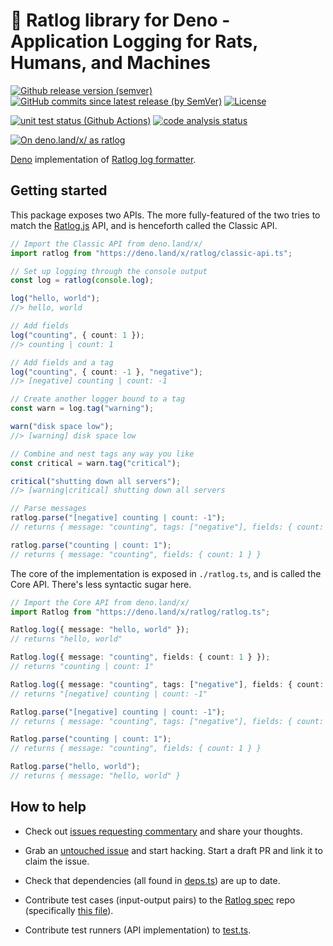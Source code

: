 # 🐀 Ratlog library for Deno - Application Logging for Rats, Humans, and Machines

[![Github release version (semver)](https://img.shields.io/github/v/release/legowerewolf/ratlog-deno?sort=semver)](https://github.com/legowerewolf/ratlog-deno/releases/latest)
[![GitHub commits since latest release (by SemVer)](https://img.shields.io/github/commits-since/legowerewolf/ratlog-deno/latest?sort=semver)](https://github.com/legowerewolf/ratlog-deno/releases/latest)
[![License](https://img.shields.io/github/license/legowerewolf/ratlog-deno)](https://github.com/legowerewolf/ratlog-deno/blob/main/LICENSE)

[![unit test status (Github Actions)](https://img.shields.io/github/workflow/status/legowerewolf/ratlog-deno/Deno?label=unit%20tests)](https://github.com/legowerewolf/ratlog-deno/actions?query=workflow%3ADeno)
[![code analysis status](https://img.shields.io/github/workflow/status/legowerewolf/ratlog-deno/CodeQL?label=CodeQL%20vulnerability%20analysis)](https://github.com/legowerewolf/ratlog-deno/actions?query=workflow%3ACodeQL)

[![On deno.land/x/ as ratlog](https://img.shields.io/badge/deno%20%2Fx%2F-ratlog-informational)](https://deno.land/x/ratlog)

[Deno](https://deno.land/) implementation of
[Ratlog log formatter](https://github.com/ratlog/ratlog-spec).

## Getting started

This package exposes two APIs. The more fully-featured of the two tries to match
the [Ratlog.js](https://github.com/ratlog/ratlog.js) API, and is henceforth
called the Classic API.

```ts
// Import the Classic API from deno.land/x/
import ratlog from "https://deno.land/x/ratlog/classic-api.ts";

// Set up logging through the console output
const log = ratlog(console.log);

log("hello, world");
//> hello, world

// Add fields
log("counting", { count: 1 });
//> counting | count: 1

// Add fields and a tag
log("counting", { count: -1 }, "negative");
//> [negative] counting | count: -1

// Create another logger bound to a tag
const warn = log.tag("warning");

warn("disk space low");
//> [warning] disk space low

// Combine and nest tags any way you like
const critical = warn.tag("critical");

critical("shutting down all servers");
//> [warning|critical] shutting down all servers

// Parse messages
ratlog.parse("[negative] counting | count: -1");
// returns { message: "counting", tags: ["negative"], fields: { count: -1 } }

ratlog.parse("counting | count: 1");
// returns { message: "counting", fields: { count: 1 } }
```

The core of the implementation is exposed in `./ratlog.ts`, and is called the
Core API. There's less syntactic sugar here.

```ts
// Import the Core API from deno.land/x/
import Ratlog from "https://deno.land/x/ratlog/ratlog.ts";

Ratlog.log({ message: "hello, world" });
// returns "hello, world"

Ratlog.log({ message: "counting", fields: { count: 1 } });
// returns "counting | count: 1"

Ratlog.log({ message: "counting", tags: ["negative"], fields: { count: -1 } });
// returns "[negative] counting | count: -1"

Ratlog.parse("[negative] counting | count: -1");
// returns { message: "counting", tags: ["negative"], fields: { count: -1 } }

Ratlog.parse("counting | count: 1");
// returns { message: "counting", fields: { count: 1 } }

Ratlog.parse("hello, world");
// returns { message: "hello, world" }
```

## How to help

- Check out
  [issues requesting commentary](https://github.com/legowerewolf/ratlog-deno/issues?q=is%3Aissue+is%3Aopen+label%3Arequesting_commentary)
  and share your thoughts.

- Grab an
  [untouched issue](https://github.com/legowerewolf/ratlog-deno/issues?q=is%3Aissue+is%3Aopen+-linked%3Apr)
  and start hacking. Start a draft PR and link it to claim the issue.

- Check that dependencies (all found in
  [deps.ts](https://github.com/legowerewolf/ratlog-deno/blob/main/deps.ts)) are
  up to date.

- Contribute test cases (input-output pairs) to the
  [Ratlog spec](https://github.com/ratlog/ratlog-spec) repo (specifically
  [this file](https://github.com/ratlog/ratlog-spec/blob/master/ratlog.testsuite.json)).

- Contribute test runners (API implementation) to
  [test.ts](https://github.com/legowerewolf/ratlog-deno/blob/main/test.ts).
